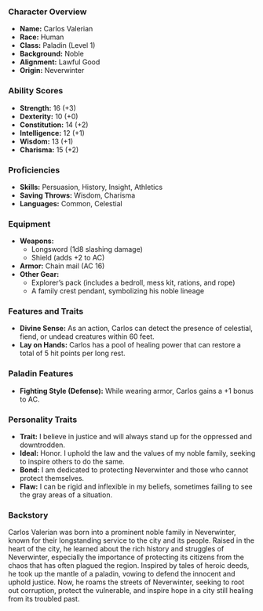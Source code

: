 ### Character Overview

- **Name:** Carlos Valerian
- **Race:** Human
- **Class:** Paladin (Level 1)
- **Background:** Noble
- **Alignment:** Lawful Good
- **Origin:** Neverwinter

### Ability Scores

- **Strength:** 16 (+3)
- **Dexterity:** 10 (+0)
- **Constitution:** 14 (+2)
- **Intelligence:** 12 (+1)
- **Wisdom:** 13 (+1)
- **Charisma:** 15 (+2)

### Proficiencies

- **Skills:** Persuasion, History, Insight, Athletics
- **Saving Throws:** Wisdom, Charisma
- **Languages:** Common, Celestial

### Equipment

- **Weapons:**
  - Longsword (1d8 slashing damage)
  - Shield (adds +2 to AC)
- **Armor:** Chain mail (AC 16)
- **Other Gear:**
  - Explorer’s pack (includes a bedroll, mess kit, rations, and rope)
  - A family crest pendant, symbolizing his noble lineage

### Features and Traits

- **Divine Sense:** As an action, Carlos can detect the presence of celestial, fiend, or undead creatures within 60 feet.
- **Lay on Hands:** Carlos has a pool of healing power that can restore a total of 5 hit points per long rest.

### Paladin Features

- **Fighting Style (Defense):** While wearing armor, Carlos gains a +1 bonus to AC.

### Personality Traits

- **Trait:** I believe in justice and will always stand up for the oppressed and downtrodden.
- **Ideal:** Honor. I uphold the law and the values of my noble family, seeking to inspire others to do the same.
- **Bond:** I am dedicated to protecting Neverwinter and those who cannot protect themselves.
- **Flaw:** I can be rigid and inflexible in my beliefs, sometimes failing to see the gray areas of a situation.

### Backstory

Carlos Valerian was born into a prominent noble family in Neverwinter, known for their longstanding service to the city and its people. Raised in the heart of the city, he learned about the rich history and struggles of Neverwinter, especially the importance of protecting its citizens from the chaos that has often plagued the region. Inspired by tales of heroic deeds, he took up the mantle of a paladin, vowing to defend the innocent and uphold justice. Now, he roams the streets of Neverwinter, seeking to root out corruption, protect the vulnerable, and inspire hope in a city still healing from its troubled past.
<!--stackedit_data:
eyJoaXN0b3J5IjpbLTYzNTg0NDk0Ml19
-->